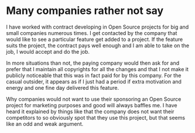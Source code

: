 # Many companies rather not say

I have worked with contract developing in Open Source projects for big and
small companies numerous times. I get contacted by the company that would like
to see a particular feature get added to a project. If the feature suits the
project, the contract pays well enough and I am able to take on the job, I
would accept and do the job.

In more situations than not, the paying company would then ask for and prefer
that I maintain all copyrights for all the changes and that I not make it
publicly noticeable that this was in fact paid for by this company. For the
casual outsider, it appears as if I just had a period if extra motivation and
energy and one fine day delivered this feature.

Why companies would not want to use their sponsoring an Open Source project
for marketing purposes and good will always baffles me. I have heard it
explained by things like that the company does not want their competitors to
so obviously spot that they use this project, but that seems like an odd and
weak argument.


